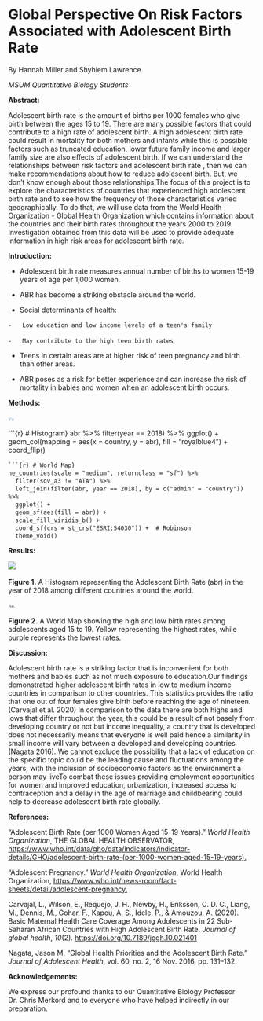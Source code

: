 
# **Global Perspective On Risk Factors Associated with Adolescent Birth Rate**

By Hannah Miller and Shyhiem Lawrence

*MSUM Quantitative Biology Students*

**Abstract:**

Adolescent birth rate is the amount of births per 1000 females who give
birth between the ages 15 to 19. There are many possible factors that
could contribute to a high rate of adolescent birth. A high adolescent
birth rate could result in mortality for both mothers and infants while
this is possible factors such as truncated education, lower future
family income and larger family size are also effects of adolescent
birth. If we can understand the relationships between risk factors and
adolescent birth rate , then we can make recommendations about how to
reduce adolescent birth. But, we don’t know enough about those
relationships.The focus of this project is to explore the
characteristics of countries that experienced high adolescent birth rate
and to see how the frequency of those characteristics varied
geographically. To do that, we will use data from the World Health
Organization - Global Health Organization which contains information
about the countries and their birth rates throughout the years 2000 to
2019. Investigation obtained from this data will be used to provide
adequate information in high risk areas for adolescent birth rate.

**Introduction:**

-   Adolescent birth rate measures annual number of births to women
    15-19 years of age per 1,000 women.

-   ABR has become a striking obstacle around the world. 

-   Social determinants of health:

<!-- -->

    -   Low education and low income levels of a teen's family

    -   May contribute to the high teen birth rates

-   Teens in certain areas are at higher risk of teen pregnancy and
    birth than other areas.

-   ABR poses as a risk for better experience and can increase the risk
    of mortality in babies and women when an adolescent birth occurs.

**Methods:**

<img src="Screenshot (1).png" width="12in"/>

\`\`\`{r} # Histogram} abr %>% filter(year == 2018) %>% ggplot() +
geom_col(mapping = aes(x = country, y = abr), fill = “royalblue4”) +
coord_flip()

    ```{r} # World Map}
    ne_countries(scale = "medium", returnclass = "sf") %>%
      filter(sov_a3 != "ATA") %>% 
      left_join(filter(abr, year == 2018), by = c("admin" = "country")) %>% 
      ggplot() +
      geom_sf(aes(fill = abr)) +
      scale_fill_viridis_b() +
      coord_sf(crs = st_crs("ESRI:54030")) +  # Robinson
      theme_void()

**Results:**

<img src="https://lh6.googleusercontent.com/GymQhJKCdND8JCJxrevu961VtzgyMs-QdgQjkX7LqEtUYxeBXKMpZun_opPcOhoZeX9BGpU7WO_SDf8-G_T7wX5So7wJtyieh_YVMJOWM331jZhUF4BVsZ3psaXrlFMQoRqLFyeaNLnV" width="13.58in"/>

**Figure 1.** A Histogram representing the Adolescent Birth Rate (abr)
in the year of 2018 among different countries around the world.

<img src="map.png" width="15.24in"/>

**Figure 2.** A World Map showing the high and low birth rates among
adolescents aged 15 to 19. Yellow representing the highest rates, while
purple represents the lowest rates.

**Discussion:**

Adolescent birth rate is a striking factor that is inconvenient for both
mothers and babies such as not much exposure to education.Our findings
demonstrated higher adolescent birth rates in low to medium income
countries in comparison to other countries. This statistics provides the
ratio that one out of four females give birth before reaching the age of
nineteen.  (Carvajal et al. 2020) In comparison to the data there are
both highs and lows that differ throughout the year, this could be a
result of not basely from developing country or not but income
inequality, a country that is developed does not necessarily means that
everyone is well paid hence a similarity in small income will vary
between a developed and developing countries (Nagata 2016). We cannot
exclude the possibility that a lack of education on the specific topic
could be the leading cause and fluctuations among the years, with the
inclusion of socioeconomic factors as the environment a person may
liveTo combat these issues providing employment opportunities for women
and improved education, urbanization, increased access to contraception
and a delay in the age of marriage and childbearing could help to
decrease adolescent birth rate globally.   

**References:**

“Adolescent Birth Rate (per 1000 Women Aged 15-19 Years).” *World Health
Organization*, THE GLOBAL HEALTH OBSERVATOR,
<https://www.who.int/data/gho/data/indicators/indicator-details/GHO/adolescent-birth-rate-(per-1000-women-aged-15-19-years).>

“Adolescent Pregnancy.” *World Health Organization*, World Health
Organization,
<https://www.who.int/news-room/fact-sheets/detail/adolescent-pregnancy.>

Carvajal, L., Wilson, E., Requejo, J. H., Newby, H., Eriksson, C. D. C.,
Liang, M., Dennis, M., Gohar, F., Kapeu, A. S., Idele, P., & Amouzou, A.
(2020). Basic Maternal Health Care Coverage Among Adolescents in 22
Sub-Saharan African Countries with High Adolescent Birth Rate. *Journal
of global health*, *10*(2). <https://doi.org/10.7189/jogh.10.021401>

Nagata, Jason M. “Global Health Priorities and the Adolescent Birth
Rate.” *Journal of Adolescent Health*, vol. 60, no. 2, 16 Nov. 2016,
pp. 131–132.

**Acknowledgements:**

We express our profound thanks to our Quantitative Biology Professor
Dr. Chris Merkord and to everyone who have helped indirectly in our
preparation.
